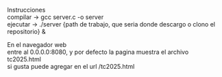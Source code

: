 Instrucciones <br />
compilar -> gcc server.c -o server <br />
ejecutar -> ./server {path de trabajo, que seria donde descargo o clono el repositorio} & <br />

En el navegador web<br />
entre al 0.0.0.0:8080, y por defecto la pagina muestra el archivo tc2025.html <br />
si gusta puede agregar en el url /tc2025.html 